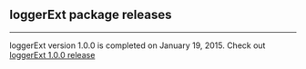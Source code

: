 ## loggerExt package releases
***
loggerExt version 1.0.0 is completed on January 19, 2015.  Check out [loggerExt 1.0.0 release](https://github.com/tmduong2000/tcl_loggerExt/releases/tag/1.0.0)
